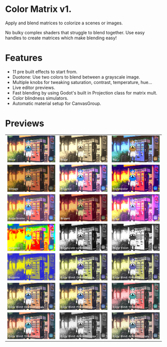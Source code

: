 # Color Matrix v1.
Apply and blend matrices to colorize a scenes or images.

No bulky complex shaders that struggle to blend together. Use easy handles to create matrices which make blending easy!

# Features
- 11 pre built effects to start from.
- Duotone: Use two colors to blend between a grayscale image.
- Multiple knobs for tweaking saturation, contrast, temperature, hue...
- Live editor previews.
- Fast blending by using Godot's built in Projection class for matrix mult.
- Color blindness simulators.
- Automatic material setup for CanvasGroup.

# Previews
| | | |
|-|-|-|
|![](./demo/screenshots/adv_none.webp)|![](./demo/screenshots/adv_sepia.webp)|![](./demo/screenshots/adv_bgr.webp)|
|![](./demo/screenshots/adv_vintage.webp)|![](./demo/screenshots/adv_polaroid.webp)|![](./demo/screenshots/adv_technicolor.webp)|
|![](./demo/screenshots/adv_kodachrome.webp)|![](./demo/screenshots/adv_browni.webp)|![](./demo/screenshots/adv_lsd.webp)|
|![](./demo/screenshots/adv_predator.webp)|![](./demo/screenshots/adv_desaturate_luminance.webp)|![](./demo/screenshots/adv_night_vision.webp)|
|![](./demo/screenshots/Duotone.webp)|![](./demo/screenshots/cb_deuteranopia.webp)|![](./demo/screenshots/cb_protanopia.webp)|
|![](./demo/screenshots/cb_deuteranomaly.webp)|![](./demo/screenshots/cb_protanomaly.webp)|![](./demo/screenshots/cb_tritanopia.webp)|
|![](./demo/screenshots/cb_tritanomaly.webp)|![](./demo/screenshots/cb_achromatopsia.webp)|![](./demo/screenshots/cb_achromatomaly.webp)|


